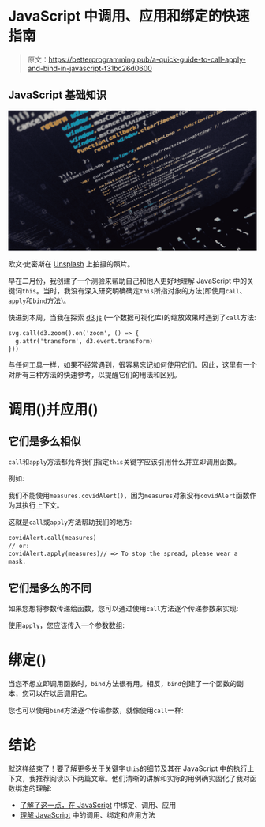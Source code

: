 # JavaScript 中调用、应用和绑定的快速指南

> 原文：<https://betterprogramming.pub/a-quick-guide-to-call-apply-and-bind-in-javascript-f31bc26d0600>

## JavaScript 基础知识

![](img/affd71e890e649e1f32b236efc18483f.png)

欧文·史密斯在 [Unsplash](https://unsplash.com?utm_source=medium&utm_medium=referral) 上拍摄的照片。

早在二月份，我创建了一个测验来帮助自己和他人更好地理解 JavaScript 中的关键词`this`。当时，我没有深入研究明确确定`this`所指对象的方法(即使用`call`、`apply`和`bind`方法)。

快进到本周，当我在探索 [d3.js](https://d3js.org) (一个数据可视化库)的缩放效果时遇到了`call`方法:

```
svg.call(d3.zoom().on('zoom', () => {
  g.attr('transform', d3.event.transform)
}))
```

与任何工具一样，如果不经常遇到，很容易忘记如何使用它们。因此，这里有一个对所有三种方法的快速参考，以提醒它们的用法和区别。

# 调用()并应用()

## 它们是多么相似

`call`和`apply`方法都允许我们指定`this`关键字应该引用什么并立即调用函数。

例如:

我们不能使用`measures.covidAlert()`，因为`measures`对象没有`covidAlert`函数作为其执行上下文。

这就是`call`或`apply`方法帮助我们的地方:

```
covidAlert.call(measures)
// or:
covidAlert.apply(measures)// => To stop the spread, please wear a mask.
```

## 它们是多么的不同

如果您想将参数传递给函数，您可以通过使用`call`方法逐个传递参数来实现:

使用`apply`，您应该传入一个参数数组:

# 绑定()

当您不想立即调用函数时，`bind`方法很有用。相反，`bind`创建了一个函数的副本，您可以在以后调用它。

您也可以使用`bind`方法逐个传递参数，就像使用`call`一样:

# 结论

就这样结束了！要了解更多关于关键字`this`的细节及其在 JavaScript 中的执行上下文，我推荐阅读以下两篇文章。他们清晰的讲解和实际的用例确实固化了我对函数绑定的理解:

*   [了解了这一点，在 JavaScript](https://www.taniarascia.com/this-bind-call-apply-javascript/) 中绑定、调用、应用
*   [理解 JavaScript](https://blog.bitsrc.io/understanding-call-bind-and-apply-methods-in-javascript-33dbf3217be) 中的调用、绑定和应用方法